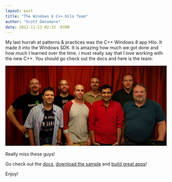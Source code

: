 ```yaml
---
layout: post
title: "The Windows 8 C++ Hilo Team"
author: "Scott Densmore"
date: 2012-11-13 02:33 -0700
---
```


My last hurrah at patterns & practices was the C++ Windows 8 app Hilo. It made it into the Windows SDK. It is amazing how much we got done and how much I learned over the time. i must really say that I love working with the new C++. You should go check out the docs and here is the team:

![Team](/assets/img/hilo-team.png)

Really miss these guys!

Go check out the [docs](http://msdn.microsoft.com/en-us/library/windows/apps/jj160316.aspx), [download the sample](http://code.msdn.microsoft.com/windowsapps/Hilo-C-sample-b53fd433) and [build great apps](http://www.microsoft.com/visualstudio/eng/team-foundation-service)!

Enjoy!
